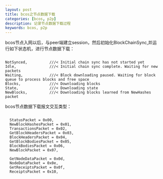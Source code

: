 ```yaml
---
layout: post
title: bcos之节点数据下载
categories: [bcos, p2p]
description: 记录节点数据下载过程
keywords: bcos, p2p
---
```

bcos节点入网以后，与peer端建立session，然后初始化BlockChainSync,并运行如下状态机，进行节点数据下载：
<pre><code>
NotSynced,			///< Initial chain sync has not started yet
Idle,				///< Initial chain sync complete. Waiting for new packets
Waiting,			///< Block downloading paused. Waiting for block queue to process blocks and free space
Blocks,				///< Downloading blocks
State,				///< Downloading state
NewBlocks,			///< Downloading blocks learned from NewHashes packet
</code></pre>


bcos节点数据下载报文交互类型：
<pre><code>
  StatusPacket = 0x00,
  NewBlockHashesPacket = 0x01,
  TransactionsPacket = 0x02,
  GetBlockHeadersPacket = 0x03,
  BlockHeadersPacket = 0x04,
  GetBlockBodiesPacket = 0x05,
  BlockBodiesPacket = 0x06,
  NewBlockPacket = 0x07,

  GetNodeDataPacket = 0x0d,
  NodeDataPacket = 0x0e,
  GetReceiptsPacket = 0x0f,
  ReceiptsPacket = 0x10,
</code></pre>
